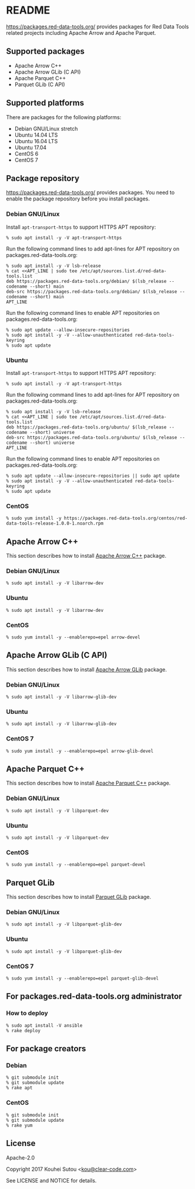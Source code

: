 # README

https://packages.red-data-tools.org/ provides packages for Red Data
Tools related projects including Apache Arrow and Apache Parquet.

## Supported packages

  * Apache Arrow C++
  * Apache Arrow GLib (C API)
  * Apache Parquet C++
  * Parquet GLib (C API)

## Supported platforms

There are packages for the following platforms:

  * Debian GNU/Linux stretch
  * Ubuntu 14.04 LTS
  * Ubuntu 16.04 LTS
  * Ubuntu 17.04
  * CentOS 6
  * CentOS 7

## Package repository

https://packages.red-data-tools.org/ provides packages. You need to
enable the package repository before you install packages.

### Debian GNU/Linux

Install `apt-transport-https` to support HTTPS APT repository:

```text
% sudo apt install -y -V apt-transport-https
```

Run the following command lines to add apt-lines for APT repository on
packages.red-data-tools.org:

```text
% sudo apt install -y -V lsb-release
% cat <<APT_LINE | sudo tee /etc/apt/sources.list.d/red-data-tools.list
deb https://packages.red-data-tools.org/debian/ $(lsb_release --codename --short) main
deb-src https://packages.red-data-tools.org/debian/ $(lsb_release --codename --short) main
APT_LINE
```

Run the following command lines to enable APT repositories on
packages.red-data-tools.org:

```text
% sudo apt update --allow-insecure-repositories
% sudo apt install -y -V --allow-unauthenticated red-data-tools-keyring
% sudo apt update
```

### Ubuntu

Install `apt-transport-https` to support HTTPS APT repository:

```text
% sudo apt install -y -V apt-transport-https
```

Run the following command lines to add apt-lines for APT repository on
packages.red-data-tools.org:

```text
% sudo apt install -y -V lsb-release
% cat <<APT_LINE | sudo tee /etc/apt/sources.list.d/red-data-tools.list
deb https://packages.red-data-tools.org/ubuntu/ $(lsb_release --codename --short) universe
deb-src https://packages.red-data-tools.org/ubuntu/ $(lsb_release --codename --short) universe
APT_LINE
```

Run the following command lines to enable APT repositories on
packages.red-data-tools.org:

```text
% sudo apt update --allow-insecure-repositories || sudo apt update
% sudo apt install -y -V --allow-unauthenticated red-data-tools-keyring
% sudo apt update
```

### CentOS

```text
% sudo yum install -y https://packages.red-data-tools.org/centos/red-data-tools-release-1.0.0-1.noarch.rpm
```

## Apache Arrow C++

This section describes how to install
[Apache Arrow C++](https://github.com/apache/arrow/tree/master/cpp)
package.

### Debian GNU/Linux

```text
% sudo apt install -y -V libarrow-dev
```

### Ubuntu

```text
% sudo apt install -y -V libarrow-dev
```

### CentOS

```text
% sudo yum install -y --enablerepo=epel arrow-devel
```

## Apache Arrow GLib (C API)

This section describes how to install
[Apache Arrow GLib](https://github.com/apache/arrow/tree/master/c_glib)
package.

### Debian GNU/Linux

```text
% sudo apt install -y -V libarrow-glib-dev
```

### Ubuntu

```text
% sudo apt install -y -V libarrow-glib-dev
```

### CentOS 7

```text
% sudo yum install -y --enablerepo=epel arrow-glib-devel
```

## Apache Parquet C++

This section describes how to install
[Apache Parquet C++](https://github.com/apache/parquet-cpp) package.

### Debian GNU/Linux

```text
% sudo apt install -y -V libparquet-dev
```

### Ubuntu

```text
% sudo apt install -y -V libparquet-dev
```

### CentOS

```text
% sudo yum install -y --enablerepo=epel parquet-devel
```

## Parquet GLib

This section describes how to install
[Parquet GLib](https://github.com/red-data-tools/parquet-glib) package.

### Debian GNU/Linux

```text
% sudo apt install -y -V libparquet-glib-dev
```

### Ubuntu

```text
% sudo apt install -y -V libparquet-glib-dev
```

### CentOS 7

```text
% sudo yum install -y --enablerepo=epel parquet-glib-devel
```

## For packages.red-data-tools.org administrator

### How to deploy

```console
% sudo apt install -V ansible
% rake deploy
```

## For package creators

### Debian
```console
% git submodule init
% git submodule update
% rake apt
```

### CentOS
```console
% git submodule init
% git submodule update
% rake yum
```

## License

Apache-2.0

Copyright 2017 Kouhei Sutou \<kou@clear-code.com\>

See LICENSE and NOTICE for details.
